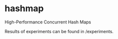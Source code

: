# hashmap
High-Performance Concurrent Hash Maps

Results of experiments can be found in /experiments.
